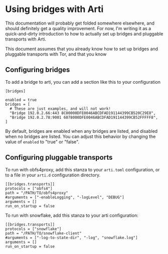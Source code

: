 # Using bridges with Arti

This documentation will probably get folded somewhere elsewhere, and
should definitely get a quality improvement.  For now, I'm writing
it as a quick-and-dirty introduction to how to actually set up
bridges and pluggable transports with Arti.

This document assumes that you already know how to set up bridges
and pluggable transports with Tor, and that you know

## Configuring bridges

To add a bridge to arti, you can add a section like this to your
configuration

```
[bridges]

enabled = true
bridges = [
  # These are just examples, and will not work!
  "Bridge 192.0.2.66:443 8C00000DFE0046ABCDFAD191144399CB520C29E8",
  "Bridge 192.0.2.78:9001 6078000DFE0046ABCDFAD191144399CB52FFFFF8",
]
```

By default, bridges are enabled when any bridges are listed, and
disabled when no bridges are listed.  You can adjust this behavior by
changing the value of `enabled` to "true" or "false".

## Configuring pluggable transports

To run with obfs4proxy, add this stanza to your `arti.toml`
configuration, or to a file in your `arti.d` configuration directory.

```
[[bridges.transports]]
protocols = ["obfs4"]
path = "/PATH/TO/obfs4proxy"
#arguments = ["-enableLogging", "-logLevel", "DEBUG"]
arguments = []
run_on_startup = false
```

To run with snowflake, add this stanza to your arti configuration:

```
[[bridges.transports]]
protocols = ["snowflake"]
path = "/PATH/TO/snowflake-client"
#arguments = ["-log-to-state-dir", "-log", "snowflake.log"]
arguments = []
run_on_startup = false
```

